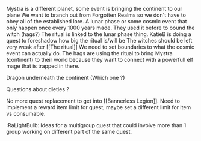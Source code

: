 Mystra is a different planet, some event is bringing the continent to our plane
We want to branch out from Forgotten Realms so we don't have to obey all of the established lore.
A lunar phase or some cosmic event that only happen once every 1000 years made. They used it before to bound the witch (hags?)
The ritual is linked to the lunar phase thing. KatieB is doing a quest to foreshadow how big the ritual is/will be
The witches should be left very weak after [[The ritual]] 
We need to set boundaries to what the cosmic event can actually do.
The hags are using the ritual to bring Mystra (continent) to their world because they want to connect with a powerfull elf mage that is trapped in there.

Dragon underneath the continent (Which one ?)

Questions about dieties ? 

No more quest replacement to get into [[Bannerless Legion]].
Need to implement a  reward item limit for quest, maybe set a different limit for item vs consumable.

:RaLightBulb: Ideas for a multigroup quest that could involve more than 1 group working on different part of the same quest. 

